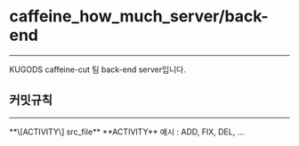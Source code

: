 # caffeine_how_much_server/back-end
<hr/>
KUGODS caffeine-cut 팀 back-end server입니다.

## 커밋규칙
<hr/>
**\[ACTIVITY\] src_file**
**ACTIVITY** 예시 : ADD, FIX, DEL, ...

